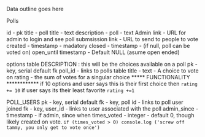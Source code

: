Data outline goes here


Polls 

id - pk
title - poll title - text
description - poll - text
Admin link - URL for admin to login and see poll
submsission link - URL to send to people to vote
created - timestamp - madatory
closed - timestamp - (if null, poll can be voted on)
open_until timestamp - Default NULL (asume open ended)

options table 
DESCRIPTION : this will be the choices available on a poll
pk - key, serial default
fk poll_id - links to polls table
title - text - A choice to vote on
rating - the sum of votes for a singular choice ***** FUNCTIONALITY  ************ if 10 options and user says this is their first choice then `rating += 10` if user says its their least favorite `rating +=1`

POLL_USERS
pk - key, serial default
fk - key, poll id - links to poll user joined
fk - key, user_id - links to user associated with the poll
admin_since - timestamp - if admin, since when
times_voted - integer - default 0, though likely created on vote. `if (times_voted > 0) console.log ('screw off tammy, you only get to vote once')`

